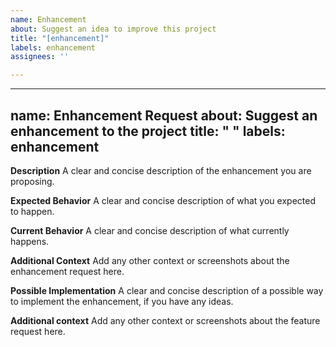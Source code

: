 ```yaml
---
name: Enhancement
about: Suggest an idea to improve this project
title: "[enhancement]"
labels: enhancement
assignees: ''

---
```


---
name: Enhancement Request
about: Suggest an enhancement to the project
title: " "
labels: enhancement
---

**Description**
A clear and concise description of the enhancement you are proposing.

**Expected Behavior**
A clear and concise description of what you expected to happen.

**Current Behavior**
A clear and concise description of what currently happens.

**Additional Context**
Add any other context or screenshots about the enhancement request here.

**Possible Implementation**
A clear and concise description of a possible way to implement the enhancement, if you have any ideas.

**Additional context**
Add any other context or screenshots about the feature request here.
